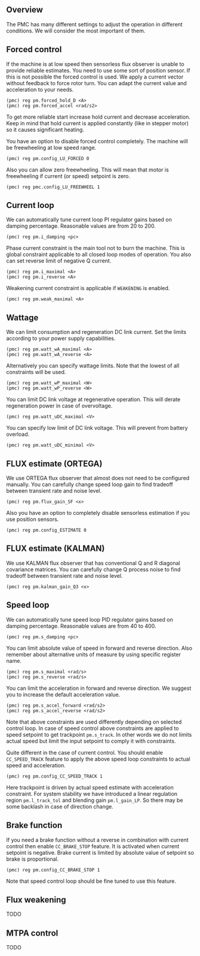 ## Overview

The PMC has many different settings to adjust the operation in different
conditions. We will consider the most important of them.

## Forced control

If the machine is at low speed then sensorless flux observer is unable to
provide reliable estimates. You need to use some sort of position sensor. If
this is not possible the forced control is used. We apply a current vector
without feedback to force rotor turn. You can adapt the current value and
acceleration to your needs.

	(pmc) reg pm.forced_hold_D <A>
	(pmc) reg pm.forced_accel <rad/s2>

To get more reliable start increase hold current and decrease acceleration.
Keep in mind that hold current is applied constantly (like in stepper motor) so
it causes significant heating.

You have an option to disable forced control completely. The machine will be
freewheeling at low speed range.

	(pmc) reg pm.config_LU_FORCED 0

Also you can allow zero freewheeling. This will mean that motor is freewheeling
if current (or speed) setpoint is zero.

	(pmc) reg pmc.config_LU_FREEWHEEL 1

## Current loop

We can automatically tune current loop PI regulator gains based on damping
percentage. Reasonable values are from 20 to 200.

	(pmc) reg pm.i_damping <pc>

Phase current constraint is the main tool not to burn the machine. This is
global constraint applicable to all closed loop modes of operation. You also
can set reverse limit of negative Q current.

	(pmc) reg pm.i_maximal <A>
	(pmc) reg pm.i_reverse <A>

Weakening current constraint is applicable if `WEAKENING` is enabled.

	(pmc) reg pm.weak_maximal <A>

## Wattage

We can limit consumption and regeneration DC link current. Set the limits
according to your power supply capabilities.

	(pmc) reg pm.watt_wA_maximal <A>
	(pmc) reg pm.watt_wA_reverse <A>

Alternatively you can specify wattage limits. Note that the lowest of all
constraints will be used.

	(pmc) reg pm.watt_wP_maximal <W>
	(pmc) reg pm.watt_wP_reverse <W>

You can limit DC link voltage at regenerative operation. This will derate
regeneration power in case of overvoltage.

	(pmc) reg pm.watt_uDC_maximal <V>

You can specify low limit of DC link voltage. This will prevent from battery
overload.

	(pmc) reg pm.watt_uDC_minimal <V>

## FLUX estimate (ORTEGA)

We use ORTEGA flux observer that almost does not need to be configured
manually. You can carefully change speed loop gain to find tradeoff between
transient rate and noise level.

	(pmc) reg pm.flux_gain_SF <x>

Also you have an option to completely disable sensorless estimation if you use
position sensors.

	(pmc) reg pm.config_ESTIMATE 0

## FLUX estimate (KALMAN)

We use KALMAN flux observer that has conventional Q and R diagonal covariance
matrices. You can carefully change Q process noise to find tradeoff between
transient rate and noise level.

    (pmc) reg pm.kalman_gain_Q3 <x>

## Speed loop

We can automatically tune speed loop PID regulator gains based on damping
percentage. Reasonable values are from 40 to 400.

	(pmc) reg pm.s_damping <pc>

You can limit absolute value of speed in forward and reverse direction. Also
remember about alternative units of measure by using specific register name.

	(pmc) reg pm.s_maximal <rad/s>
	(pmc) reg pm.s_reverse <rad/s>

You can limit the acceleration in forward and reverse direction. We suggest you
to increase the default acceleration value.

	(pmc) reg pm.s_accel_forward <rad/s2>
	(pmc) reg pm.s_accel_reverse <rad/s2>

Note that above constraints are used differently depending on selected control
loop. In case of speed control above constraints are applied to speed setpoint
to get trackpoint `pm.s_track`. In other words we do not limits actual speed
but limit the input setpoint to comply it with constraints.

Quite different in the case of current control. You should enable
`CC_SPEED_TRACK` feature to apply the above speed loop constraints to actual
speed and acceleration.

	(pmc) reg pm.config_CC_SPEED_TRACK 1

Here trackpoint is driven by actual speed estimate with acceleration
constraint. For system stability we have introduced a linear regulation region
`pm.l_track_tol` and blending gain `pm.l_gain_LP`. So there may be some
backlash in case of direction change.

## Brake function

If you need a brake function without a reverse in combination with current
control then enable `CC_BRAKE_STOP` feature. It is activated when current
setpoint is negative. Brake current is limited by absolute value of setpoint so
brake is proportional.

	(pmc) reg pm.config_CC_BRAKE_STOP 1

Note that speed control loop should be fine tuned to use this feature.

## Flux weakening

TODO

## MTPA control

TODO

